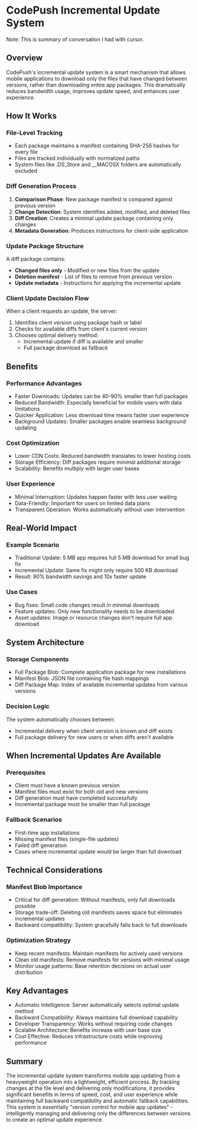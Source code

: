 # CodePush Incremental Update System
Note: This is summary of conversation I had with cursor.

## Overview
CodePush's incremental update system is a smart mechanism that allows mobile applications to download only the files that have changed between versions, rather than downloading entire app packages. This dramatically reduces bandwidth usage, improves update speed, and enhances user experience.
## How It Works
### File-Level Tracking
- Each package maintains a manifest containing SHA-256 hashes for every file
- Files are tracked individually with normalized paths
- System files like .DS_Store and __MACOSX folders are automatically excluded
### Diff Generation Process
1. **Comparison Phase**: New package manifest is compared against previous version
2. **Change Detection**: System identifies added, modified, and deleted files
3. **Diff Creation**: Creates a minimal update package containing only changes
4. **Metadata Generation**: Produces instructions for client-side application
### Update Package Structure
A diff package contains:  
- **Changed files only** - Modified or new files from the update
- **Deletion manifest** - List of files to remove from previous version
- **Update metadata** - Instructions for applying the incremental update
### Client Update Decision Flow
When a client requests an update, the server:
1. Identifies client version using package hash or label
2. Checks for available diffs from client's current version
3. Chooses optimal delivery method:
    - Incremental update if diff is available and smaller
    - Full package download as fallback
## Benefits
### Performance Advantages
- Faster Downloads: Updates can be 40-90% smaller than full packages
- Reduced Bandwidth: Especially beneficial for mobile users with data limitations
- Quicker Application: Less download time means faster user experience
- Background Updates: Smaller packages enable seamless background updating
### Cost Optimization
- Lower CDN Costs: Reduced bandwidth translates to lower hosting costs
- Storage Efficiency: Diff packages require minimal additional storage
- Scalability: Benefits multiply with larger user bases
### User Experience
- Minimal Interruption: Updates happen faster with less user waiting
- Data-Friendly: Important for users on limited data plans
- Transparent Operation: Works automatically without user intervention
## Real-World Impact
### Example Scenario
- Traditional Update: 5 MB app requires full 5 MB download for small bug fix
- Incremental Update: Same fix might only require 500 KB download
- Result: 90% bandwidth savings and 10x faster update
### Use Cases
- Bug fixes: Small code changes result in minimal downloads
- Feature updates: Only new functionality needs to be downloaded
- Asset updates: Image or resource changes don't require full app download
## System Architecture
### Storage Components
- Full Package Blob: Complete application package for new installations
- Manifest Blob: JSON file containing file hash mappings
- Diff Package Map: Index of available incremental updates from various versions
### Decision Logic
The system automatically chooses between:
- Incremental delivery when client version is known and diff exists
- Full package delivery for new users or when diffs aren't available
## When Incremental Updates Are Available
### Prerequisites
- Client must have a known previous version
- Manifest files must exist for both old and new versions
- Diff generation must have completed successfully
- Incremental package must be smaller than full package
### Fallback Scenarios
- First-time app installations
- Missing manifest files (single-file updates)
- Failed diff generation
- Cases where incremental update would be larger than full download
## Technical Considerations
### Manifest Blob Importance
- Critical for diff generation: Without manifests, only full downloads possible
- Storage trade-off: Deleting old manifests saves space but eliminates incremental updates
- Backward compatibility: System gracefully falls back to full downloads
### Optimization Strategy
- Keep recent manifests: Maintain manifests for actively used versions
- Clean old manifests: Remove manifests for versions with minimal usage
- Monitor usage patterns: Base retention decisions on actual user distribution
## Key Advantages
- Automatic Intelligence: Server automatically selects optimal update method
- Backward Compatibility: Always maintains full download capability
- Developer Transparency: Works without requiring code changes
- Scalable Architecture: Benefits increase with user base size
- Cost Effective: Reduces infrastructure costs while improving performance
## Summary
The incremental update system transforms mobile app updating from a heavyweight operation into a lightweight, efficient process. By tracking changes at the file level and delivering only modifications, it provides significant benefits in terms of speed, cost, and user experience while maintaining full backward compatibility and automatic fallback capabilities.
This system is essentially "version control for mobile app updates" - intelligently managing and delivering only the differences between versions to create an optimal update experience.